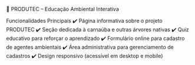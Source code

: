 🌱 PRODUTEC – Educação Ambiental Interativa

Funcionalidades Principais
✔️ Página informativa sobre o projeto PRODUTEC
✔️ Seção dedicada à carnaúba e outras árvores nativas
✔️ Quiz educativo para reforçar o aprendizado
✔️ Formulário online para cadastro de agentes ambientais
✔️ Área administrativa para gerenciamento de cadastros
✔️ Design responsivo (acessível em desktop e mobile)
